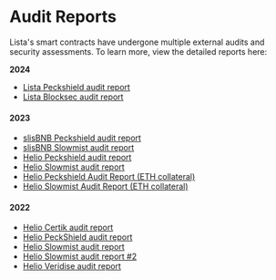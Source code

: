 # Audit Reports

Lista's smart contracts have undergone multiple external audits and security assessments. To learn more, view the detailed reports here:

**2024**

* [Lista Peckshield audit report](https://github.com/lista-dao/synclub-contracts/blob/master/audit/PeckShield-Audit-Report-ListaStakeManager-v1.0.pdf)
* [Lista Blocksec audit report](https://github.com/lista-dao/synclub-contracts/blob/master/audit/blocksec\_listastakeManager\_v1.0-signed.pdf)

#### 2023

* [slisBNB Peckshield audit report](https://github.com/lista-dao/lista-audit/blob/e834a8a80bd60aab16172ccf5fc5c0e1c87d7a84/Synclub\_SnBNB/PeckShield-Audit-Report-SynclubLSD-v1.1.pdf)
* [slisBNB Slowmist audit report](https://github.com/lista-dao/lista-audit/blob/e834a8a80bd60aab16172ccf5fc5c0e1c87d7a84/Synclub\_SnBNB/SlowMist%20Audit%20Report%20-%20Synclub\_en-us.pdf)
* [Helio Peckshield audit report](https://github.com/helio-money/helio-audit/blob/main/PeckShield-Audit-Report-Helio-v2.0-230816.pdf)
* [Helio Slowmist audit report](https://github.com/helio-money/helio-audit/blob/main/SlowMist%20Audit%20Report%20-%20Helio%20Money23-08.pdf)
* [Helio Peckshield Audit Report (ETH collateral)](https://github.com/helio-money/helio-audit/blob/main/eth-collateral/PeckShield-Audit-Report-Helio-Ceros-v1.0.pdf)&#x20;
* [Helio Slowmist Audit Report (ETH collateral)](https://github.com/helio-money/helio-audit/blob/main/eth-collateral/SlowMist%20Audit%20Report%20-%20helio-smart-contracts-eth-collateral.pdf)

#### 2022

* [Helio Certik audit report](https://github.com/helio-money/helio-smart-contracts/blob/master/audits/Certik\_300522.pdf)
* [Helio PeckShield audit report](https://github.com/helio-money/helio-smart-contracts/blob/master/audits/PeckShield\_250522.pdf)
* [Helio Slowmist audit report](https://github.com/helio-money/helio-smart-contracts/blob/master/audits/SlowMist\_100522.pdf)
* [Helio Slowmist audit report #2](https://github.com/helio-money/helio-smart-contracts/blob/master/audits/SlowMist\_240522.pdf)
* [Helio Veridise audit report](https://drive.google.com/file/d/1R8Pr\_ydSvwR7p4lJRPq8htamZ32T1KuT/view)

